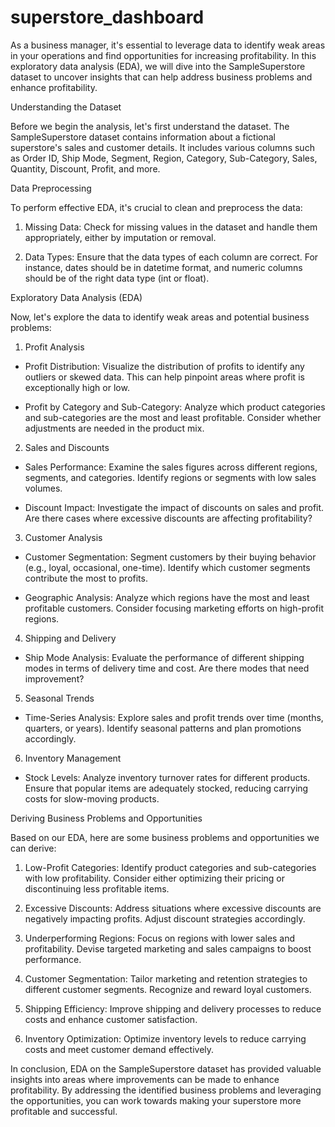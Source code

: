 # superstore_dashboard
As a business manager, it's essential to leverage data to identify weak areas in your operations and find opportunities for increasing profitability. In this exploratory data analysis (EDA), we will dive into the SampleSuperstore dataset to uncover insights that can help address business problems and enhance profitability.

Understanding the Dataset

Before we begin the analysis, let's first understand the dataset. The SampleSuperstore dataset contains information about a fictional superstore's sales and customer details. It includes various columns such as Order ID, Ship Mode, Segment, Region, Category, Sub-Category, Sales, Quantity, Discount, Profit, and more.

Data Preprocessing

To perform effective EDA, it's crucial to clean and preprocess the data:

1. Missing Data: Check for missing values in the dataset and handle them appropriately, either by imputation or removal.

2. Data Types: Ensure that the data types of each column are correct. For instance, dates should be in datetime format, and numeric columns should be of the right data type (int or float).

Exploratory Data Analysis (EDA)

Now, let's explore the data to identify weak areas and potential business problems:

1. Profit Analysis

- Profit Distribution: Visualize the distribution of profits to identify any outliers or skewed data. This can help pinpoint areas where profit is exceptionally high or low.

- Profit by Category and Sub-Category: Analyze which product categories and sub-categories are the most and least profitable. Consider whether adjustments are needed in the product mix.

2. Sales and Discounts

- Sales Performance: Examine the sales figures across different regions, segments, and categories. Identify regions or segments with low sales volumes.

- Discount Impact: Investigate the impact of discounts on sales and profit. Are there cases where excessive discounts are affecting profitability?

 3. Customer Analysis

- Customer Segmentation: Segment customers by their buying behavior (e.g., loyal, occasional, one-time). Identify which customer segments contribute the most to profits.

- Geographic Analysis: Analyze which regions have the most and least profitable customers. Consider focusing marketing efforts on high-profit regions.

4. Shipping and Delivery

- Ship Mode Analysis: Evaluate the performance of different shipping modes in terms of delivery time and cost. Are there modes that need improvement?

5. Seasonal Trends

- Time-Series Analysis: Explore sales and profit trends over time (months, quarters, or years). Identify seasonal patterns and plan promotions accordingly.

6. Inventory Management

- Stock Levels: Analyze inventory turnover rates for different products. Ensure that popular items are adequately stocked, reducing carrying costs for slow-moving products.

Deriving Business Problems and Opportunities

Based on our EDA, here are some business problems and opportunities we can derive:

1. Low-Profit Categories: Identify product categories and sub-categories with low profitability. Consider either optimizing their pricing or discontinuing less profitable items.

2. Excessive Discounts: Address situations where excessive discounts are negatively impacting profits. Adjust discount strategies accordingly.

3. Underperforming Regions: Focus on regions with lower sales and profitability. Devise targeted marketing and sales campaigns to boost performance.

4. Customer Segmentation: Tailor marketing and retention strategies to different customer segments. Recognize and reward loyal customers.

5. Shipping Efficiency: Improve shipping and delivery processes to reduce costs and enhance customer satisfaction.

6. Inventory Optimization: Optimize inventory levels to reduce carrying costs and meet customer demand effectively.

In conclusion, EDA on the SampleSuperstore dataset has provided valuable insights into areas where improvements can be made to enhance profitability. By addressing the identified business problems and leveraging the opportunities, you can work towards making your superstore more profitable and successful.

